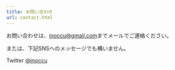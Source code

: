 ```yaml
---
title: お問い合わせ
url: contact.html
---
```


お問い合わせは、[inoccu@gmail.com](mailto:inoccu@gmail.com)までメールでご連絡ください。

または、下記SNSへのメッセージでも構いません。

Twitter [@inoccu](https://twitter.com/inoccu/)
